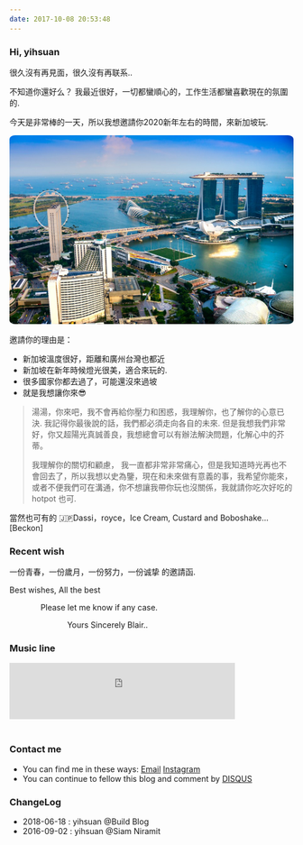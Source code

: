 ```yaml
---
date: 2017-10-08 20:53:48
---
```


<!--<style>
p + p {
        display: inline;
}
</style>-->

### Hi, yihsuan

很久沒有再見面，很久沒有再联系..

不知道你還好么？ 我最近很好，一切都蠻順心的，工作生活都蠻喜歡現在的氛圍的.

今天是非常棒的一天，所以我想邀請你2020新年左右的時間，來新加坡玩.

<img style="border-radius:2%;" src="/images/Singapore/sg1.jpg" width="550"/>

邀請你的理由是：

- 新加坡溫度很好，距離和廣州台灣也都近
- 新加坡在新年時候燈光很美，適合來玩的.
- 很多國家你都去過了，可能還沒來過坡
- 就是我想讓你來😎

> 湯湯，你來吧，我不會再給你壓力和困惑，我理解你，也了解你的心意已決. 我記得你最後說的話，我們都必須走向各自的未來. 但是我想我們非常好，你又超陽光真誠善良，我想總會可以有辦法解決問題，化解心中的芥蒂。
>
> 我理解你的關切和顧慮， 我一直都非常非常痛心，但是我知道時光再也不會回去了，所以我想以史為鑒，現在和未來做有意義的事，我希望你能來，或者不便我們可在溝通，你不想讓我帶你玩也沒關係，我就請你吃次好吃的 hotpot 也可. 
 
當然也可有的 🇯🇵Dassi，royce，Ice Cream, Custard and Boboshake... [Beckon]

<!--<img style="border-radius:2%;" src="/images/food/2019-11-29.jpg" width="450"/>-->

### Recent wish

一份青春，一份歲月，一份努力，一份诚挚 的邀請函.

Best wishes, All the best

&nbsp;&nbsp;&nbsp;&nbsp;&nbsp;&nbsp;&nbsp;&nbsp;&nbsp;&nbsp;&nbsp;&nbsp;&nbsp;&nbsp;Please let me know if any case.      

&nbsp;&nbsp;&nbsp;&nbsp;&nbsp;&nbsp;&nbsp;&nbsp;&nbsp;&nbsp;&nbsp;&nbsp;&nbsp;&nbsp;&nbsp;&nbsp;&nbsp;&nbsp;&nbsp;&nbsp;&nbsp;&nbsp;&nbsp;&nbsp;&nbsp;&nbsp;Yours Sincerely Blair..

### Music line

<div align=life> 
<iframe frameborder="no" marginwidth="0" marginheight="0" width=400 height=100 src="https://music.163.com/outchain/player?type=2&id= 167876&auto=0&height=66"></iframe>
</div>

<embed src="/audio/xusong_pre.mp3" hidden="true" autostart="true"> 

### Contact me

- You can find me in these ways: <a class="article-myEmail" href="http://www.klook.com/">  Email</a> <a class="article-myInstagram" href="https://www.instagram.com/"> Instagram</a>
- You can continue to fellow this blog and comment by [DISQUS](https://disqus.com/)

### ChangeLog

- 2018-06-18 : yihsuan @Build Blog
- 2016-09-02 : yihsuan @Siam Niramit

<!--[Classic line @簡書](https://www.jianshu.com/p/7425b4cd0594)-->
